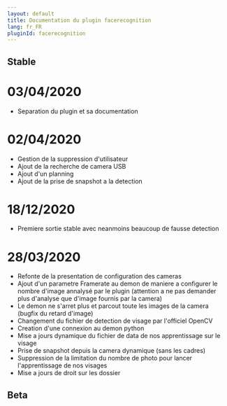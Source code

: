 ```yaml
---
layout: default
title: Documentation du plugin facerecognition
lang: fr_FR
pluginId: facerecognition
---
```

Stable
------
# 03/04/2020

* Separation du plugin et sa documentation

# 02/04/2020

* Gestion de la suppression d'utilisateur
* Ajout de la recherche de camera USB
* Ajout d'un planning
* Ajout de la prise de snapshot a la detection

# 18/12/2020

* Premiere sortie stable avec neanmoins beaucoup de fausse detection
# 28/03/2020

* Refonte de la presentation de configuration des cameras
* Ajout d'un parametre Framerate au demon de maniere a configurer le nombre d'image annalysé par le plugin (attention a ne pas demander plus d'analyse que d'image fournis par la camera)
* Le demon ne s'arret plus et parcout toute les images de la camera (bugfix du retard d'image)
* Changement du fichier de detection de visage par l'officiel OpenCV
* Creation d'une connexion au demon python
* Mise a jours dynamique du fichier de data de nos apprentissage sur le visage
* Prise de snapshot depuis la camera dynamique (sans les cadres)
* Suppression de la limitation du nombre de photo pour lancer l'apprentissage de nos visages
* Mise a jours de droit sur les dossier

Beta
----
